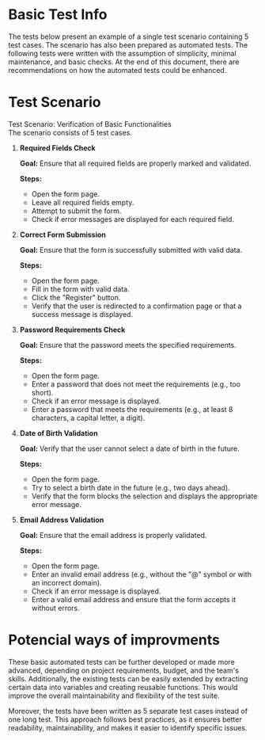 
# Basic Test Info

The tests below present an example of a single test scenario containing 5 test cases. The scenario has also been prepared as automated tests. The following tests were written with the assumption of simplicity, minimal maintenance, and basic checks. At the end of this document, there are recommendations on how the automated tests could be enhanced.

# Test Scenario

Test Scenario: Verification of Basic Functionalities  
The scenario consists of 5 test cases.

1.  **Required Fields Check**
    
    **Goal:** Ensure that all required fields are properly marked and validated.
    
    **Steps:**
    -   Open the form page.
    -   Leave all required fields empty.
    -   Attempt to submit the form.
    -   Check if error messages are displayed for each required field.
      
2.  **Correct Form Submission**
    
    **Goal:** Ensure that the form is successfully submitted with valid data.
    
    **Steps:**
    
    -   Open the form page.
    -   Fill in the form with valid data.
    -   Click the "Register" button.
    -   Verify that the user is redirected to a confirmation page or that a success message is displayed.
  
3.  **Password Requirements Check**
    
    **Goal:** Ensure that the password meets the specified requirements.
    
    **Steps:**
    
    -   Open the form page.
    -   Enter a password that does not meet the requirements (e.g., too short).
    -   Check if an error message is displayed.
    -   Enter a password that meets the requirements (e.g., at least 8 characters, a capital letter, a digit).
  
4.  **Date of Birth Validation**
    
    **Goal:** Verify that the user cannot select a date of birth in the future.
    
    **Steps:**
    
    -   Open the form page.
    -   Try to select a birth date in the future (e.g., two days ahead).
    -   Verify that the form blocks the selection and displays the appropriate error message.
  
5.  **Email Address Validation**
    
    **Goal:** Ensure that the email address is properly validated.
    
    **Steps:**
    
    -   Open the form page.
    -   Enter an invalid email address (e.g., without the "@" symbol or with an incorrect domain).
    -   Check if an error message is displayed.
    -   Enter a valid email address and ensure that the form accepts it without errors.
  
# Potencial ways of improvments

These basic automated tests can be further developed or made more advanced, depending on project requirements, budget, and the team's skills. Additionally, the existing tests can be easily extended by extracting certain data into variables and creating reusable functions. This would improve the overall maintainability and flexibility of the test suite.

Moreover, the tests have been written as 5 separate test cases instead of one long test. This approach follows best practices, as it ensures better readability, maintainability, and makes it easier to identify specific issues.
